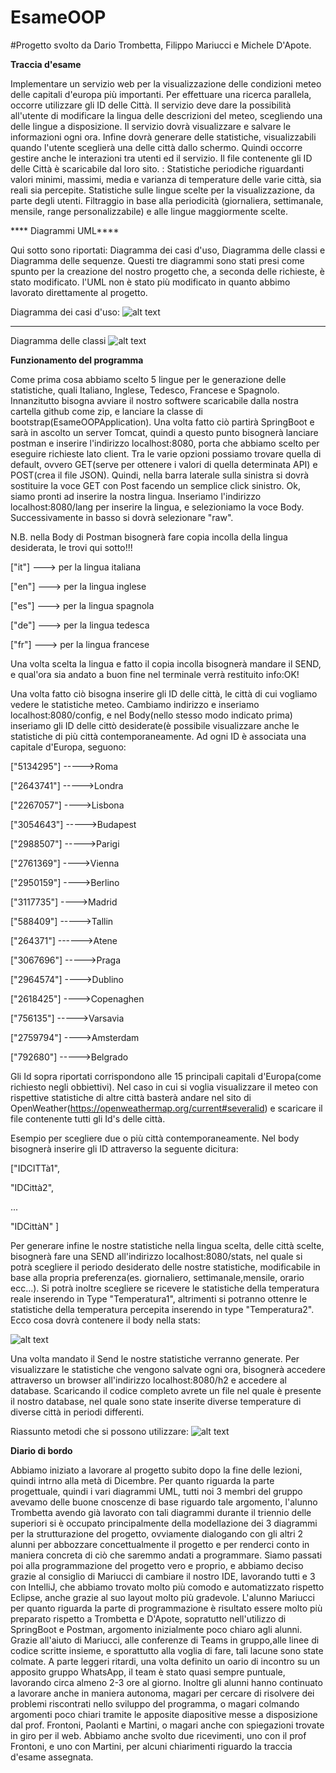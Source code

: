 # EsameOOP
#Progetto svolto da Dario Trombetta, Filippo Mariucci e Michele D'Apote.




****Traccia d'esame****

Implementare un servizio web per la visualizzazione delle condizioni meteo delle capitali d'europa più importanti. 
Per effettuare una ricerca parallela, occorre utilizzare gli ID delle Città. Il servizio deve dare la possibilità all'utente di modificare la lingua delle 
descrizioni del meteo, scegliendo una delle lingue a disposizione. 
Il servizio dovrà visualizzare e salvare le informazioni ogni ora. 
Infine dovrà generare delle statistiche, visualizzabili quando l'utente sceglierà una delle città dallo schermo.
Quindi occorre gestire anche le interazioni tra utenti ed il servizio. 
Il file contenente gli ID delle Città è scaricabile dal loro sito.
<STATS E FILTRI>: Statistiche periodiche riguardanti valori minimi, massimi, media e varianza di temperature delle varie città, sia reali sia percepite.
Statistiche sulle lingue scelte per la visualizzazione, da parte degli utenti.
Filtraggio in base alla periodicità (giornaliera, settimanale, mensile, range personalizzabile) e alle lingue maggiormente scelte.
 
 
 **** Diagrammi UML****
 
 Qui sotto sono riportati: Diagramma dei casi d'uso, Diagramma delle classi e Diagramma delle sequenze.
Questi tre diagrammi sono stati presi come spunto per la creazione del nostro progetto che, a seconda delle richieste, è stato modificato.
l'UML non è stato più modificato in quanto abbimo lavorato direttamente al progetto.  

Diagramma dei casi d'uso:
![alt text](https://github.com/FilippoMariucci/EsameOOP/blob/master/Casi%20d'uso.jpg)
*********************************************************************************************************************************************************************************
Diagramma delle classi
![alt text](https://github.com/FilippoMariucci/EsameOOP/blob/master/Modello%20Class%20Diagram.jpg)


****Funzionamento del programma****

Come prima cosa abbiamo scelto 5 lingue per le generazione delle statistiche, quali Italiano, Inglese, Tedesco, Francese e Spagnolo.
Innanzitutto bisogna avviare il nostro softwere scaricabile dalla nostra cartella github come zip, e lanciare la classe di bootstrap(EsameOOPApplication).
Una volta fatto ciò partirà SpringBoot e sarà in ascolto un server Tomcat, quindi a questo punto bisognerà lanciare postman e inserire l'indirizzo localhost:8080,
porta che abbiamo scelto per eseguire richieste lato client.
Tra le varie opzioni possiamo trovare quella di default, ovvero GET(serve per ottenere i valori di quella determinata API) e POST(crea il file JSON).
Quindi, nella barra laterale sulla sinistra si dovrà sostituire la voce GET con  Post facendo un semplice click sinistro.
Ok, siamo pronti ad inserire la nostra lingua. Inseriamo l'indirizzo localhost:8080/lang per inserire la lingua, e selezioniamo la voce Body.
Successivamente in basso si dovrà selezionare "raw".

N.B. nella Body di Postman bisognerà fare copia incolla della lingua desiderata, le trovi qui sotto!!!

["it"]  ---> per la lingua italiana

["en"]  ---> per la lingua inglese

["es"]  ---> per la lingua spagnola

["de"]  ---> per la lingua tedesca

["fr"]  ---> per la lingua francese

Una volta scelta la lingua e fatto il copia incolla bisognerà mandare il SEND, e qual'ora sia andato a buon fine nel terminale verrà restituito info:OK!

Una volta fatto ciò bisogna inserire gli ID delle città, le città di cui vogliamo vedere le statistiche meteo.
Cambiamo indirizzo e inseriamo localhost:8080/config, e nel Body(nello stesso modo indicato prima) inseriamo gli ID delle cittò desiderate(è possibile 
visualizzare anche le statistiche di più città contemporaneamente.
Ad ogni ID è associata una capitale d'Europa, seguono:

["5134295"] ----->Roma

["2643741"] ----->Londra

["2267057"] ---->Lisbona

["3054643"] ----->Budapest

["2988507"] ----->Parigi

["2761369"] ---->Vienna

["2950159"] ---->Berlino

["3117735"] ---->Madrid

["588409"] ----->Tallin

["264371"] ------>Atene

["3067696"] ----->Praga

["2964574"] ---->Dublino

["2618425"] ---->Copenaghen

["756135"] ----->Varsavia

["2759794"] ---->Amsterdam

["792680"] ----->Belgrado

Gli Id sopra riportati corrispondono alle 15 principali capitali d'Europa(come richiesto negli obbiettivi). Nel caso in cui si voglia visualizzare il meteo con 
rispettive statistiche di altre città basterà andare nel sito di OpenWeather(https://openweathermap.org/current#severalid) e scaricare il file contenente tutti gli Id's delle città.

Esempio per scegliere due o più città contemporaneamente.
Nel body bisognerà inserire gli ID attraverso la seguente dicitura:

["IDCITTà1",

 "IDCittà2",
 
 ...
 
 "IDCittàN"
 ]
 
Per generare infine le nostre statistiche nella lingua scelta, delle città scelte, bisognerà fare una SEND all'indirizzo localhost:8080/stats, nel quale si potrà
scegliere il periodo desiderato delle nostre statistiche, modificabile in base alla propria preferenza(es. giornaliero, settimanale,mensile, orario ecc...).
Si potrà inoltre scegliere se ricevere le statistiche della temperatura reale inserendo in Type "Temperatura1", altrimenti si potranno ottenre le statistiche della
temperatura percepita inserendo in type "Temperatura2".
Ecco cosa dovrà contenere il body nella stats:

![alt text](https://github.com/FilippoMariucci/EsameOOP/blob/master/2021-01-21.png)

Una volta mandato il Send le nostre statistiche verranno generate.
Per visualizzare le statistiche che vengono salvate ogni ora, bisognerà accedere attraverso un browser all'indirizzo localhost:8080/h2 e accedere al database.
Scaricando il codice completo avrete un file nel quale è presente il nostro database, nel quale sono state inserite diverse temperature di diverse città in
periodi differenti.

Riassunto metodi che si possono utilizzare:
![alt text](https://github.com/FilippoMariucci/EsameOOP/blob/master/2021-01-21%20(1).png)

****Diario di bordo****

Abbiamo iniziato a lavorare al progetto subito dopo la fine delle lezioni, quindi intrno alla metà di Dicembre.
Per quanto riguarda la parte progettuale, quindi i vari diagrammi UML, tutti noi 3 membri del gruppo avevamo delle buone cnoscenze di base riguardo tale argomento,
l'alunno Trombetta avendo già lavorato con tali diagrammi durante il triennio delle superiori si è occupato principalmente della modellazione dei 3 diagrammi per la 
strutturazione del progetto, ovviamente dialogando con gli altri 2 alunni per abbozzare concettualmente il progetto e per renderci conto in maniera concreta di
ciò che saremmo andati a programmare.
Siamo passati poi alla programmazione del progetto vero e proprio, e abbiamo deciso grazie al consiglio di Mariucci di cambiare il nostro IDE, lavorando tutti e 3 con
IntelliJ, che abbiamo trovato molto più comodo e automatizzato rispetto Eclipse, anche grazie al suo layout molto più gradevole.
L'alunno Mariucci per quanto riguarda la parte di programmazione è risultato essere molto più preparato rispetto a Trombetta e D'Apote, sopratutto nell'utilizzo
di SpringBoot e Postman, argomento inizialmente poco chiaro agli alunni.
Grazie all'aiuto di Mariucci, alle conferenze di Teams in gruppo,alle linee di codice scritte insieme, e sporattutto alla voglia di fare, tali lacune sono state colmate.
A parte leggeri ritardi, una volta definito un oario di incontro su un apposito gruppo WhatsApp, il team è stato quasi sempre puntuale, lavorando circa almeno 2-3 
ore al giorno.
Inoltre gli alunni hanno continuato a lavorare anche in maniera autonoma, magari per cercare di risolvere dei problemi riscontrati nello sviluppo del programma, o magari colmando argomenti poco chiari tramite le apposite diapositive messe a disposizione dal prof. Frontoni, Paolanti e Martini, o magari anche con spiegazioni trovate in giro per il web.
Abbiamo anche svolto due ricevimenti, uno con il prof Frontoni, e uno con Martini, per alcuni chiarimenti riguardo la traccia d'esame assegnata.
